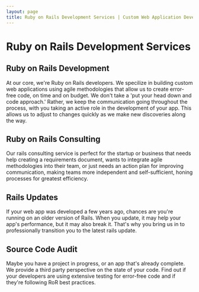 ```yaml
---
layout: page
title: Ruby on Rails Development Services | Custom Web Application Development | Rails Consulting
---
```


# Ruby on Rails Development Services

## Ruby on Rails Development
At our core, we're Ruby on Rails developers. We specilize in building custom web applications using agile methodologies that allow us to create error-free code, on time and on budget. We don't take a 'put your head down and code approach.' Rather, we keep the communication going throughout the process, with you taking an active role in the development of your app. This allows us to adjust to changes quickly as we make new discoveries along the way.

## Ruby on Rails Consulting
Our rails consulting service is perfect for the startup or business that needs help creating a requirements document, wants to integrate agile methodologies into their team, or just needs an action plan for improving communication, making teams more independent and self-sufficient, honing processes for greatest efficiency. 

## Rails Updates
If your web app was developed a few years ago, chances are you're running on an older version of Rails. When you update, it may help your app's performance, but it may also break it. That's why you bring us in to professionally transition you to the latest rails update.

## Source Code Audit
Maybe you have a project in progress, or an app that's already complete. We provide a third party perspective on the state of your code. Find out if your developers are using extensive testing for error-free code and if they're following RoR best practices.